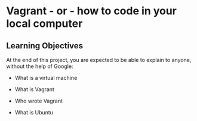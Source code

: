 # Vagrant - or - how to code in your local computer

## Learning Objectives 


At the end of this project, you are expected to be able to explain to anyone, without the help of Google:

* What is a virtual machine

* What is Vagrant

* Who wrote Vagrant

* What is Ubuntu

